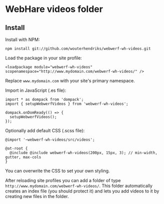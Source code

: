# WebHare videos folder

## Install

Install with NPM:

```
npm install git://github.com/wouterhendriks/webwerf-wh-videos.git
```

Load the package in your site profile:

```
<loadpackage module="webwerf-wh-videos" scopenamespace="http://www.mydomain.com/webwerf-wh-videos/" />
```

Replace `www.mydomain.com` with your site's primary namespace.

Import in JavaScript (.es file):

```
import * as dompack from 'dompack';
import { setupWebwerfVideos } from 'webwerf-wh-videos';

dompack.onDomReady(() => {
  setupWebwerfVideos();
});
```

Optionally add default CSS (.scss file):

```
@import '~webwerf-wh-videos/src/videos';

@at-root {
  @include @include webwerf-wh-videos(200px, 15px, 3); // min-width, gutter, max-cols
}
```

You can overwrite the CSS to set your own styling.

After reloading site profiles you can add a folder of type `http://www.mydomain.com/webwerf-wh-videos/`. This folder automatically creates an index file (you should protect it) and lets you add videos to it by creating new files in the folder.
